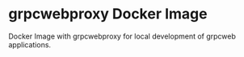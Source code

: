 # grpcwebproxy Docker Image

Docker Image with grpcwebproxy for local development of grpcweb applications.
